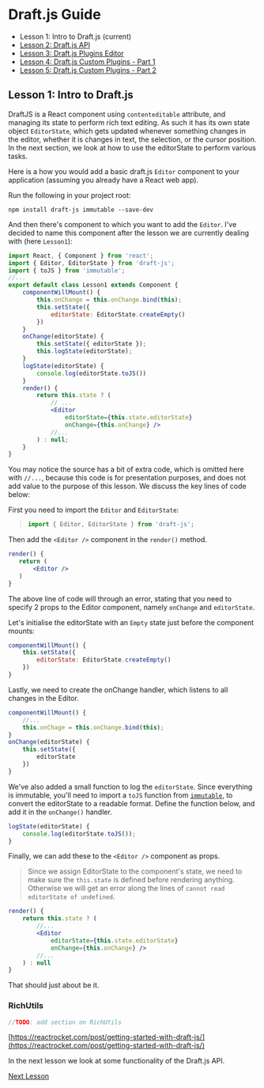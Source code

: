 # Draft.js Guide

- Lesson 1: Intro to Draft.js (current)
- [Lesson 2: Draft.js API](https://github.com/bilo-io/draft-js-guide/tree/master/src/app/pages/lesson2)
- [Lesson 3: Draft.js Plugins Editor](https://github.com/bilo-io/draft-js-guide/tree/master/src/app/pages/lesson3)
- [Lesson 4: Draft.js Custom Plugins - Part 1](https://github.com/bilo-io/draft-js-guide/tree/master/src/app/pages/lesson4)
- [Lesson 5: Draft.js Custom Plugins - Part 2](https://github.com/bilo-io/draft-js-guide/tree/master/src/app/pages/lesson5)

## Lesson 1: Intro to Draft.js

DraftJS is a React component using `contenteditable` attribute, and managing its state to perform rich text editing. As such it has its own state object `EditorState`, which gets updated whenever something changes in the editor, whether it is changes in text, the selection, or the cursor position. In the next section, we look at how to use the editorState to perform various tasks.

Here is a how you would add a basic draft.js `Editor` component to your application (assuming you already have a React web app).

Run the following in your project root:
```
npm install draft-js immutable --save-dev
```

And then there's component to which you want to add the `Editor`. I've decided to name this component after the lesson we are currently dealing with (here `Lesson1`):

```jsx
import React, { Component } from 'react';
import { Editor, EditorState } from 'draft-js';
import { toJS } from 'immutable';
//...
export default class Lesson1 extends Component {
    componentWillMount() {
        this.onChange = this.onChange.bind(this);
        this.setState({
            editorState: EditorState.createEmpty()
        })
    }
    onChange(editorState) {
        this.setState({ editorState });
        this.logState(editorState);
    }
    logState(editorState) {
        console.log(editorState.toJS())
    }
    render() {
        return this.state ? (
            // ...
            <Editor
                editorState={this.state.editorState}
                onChange={this.onChange} />
            //...
        ) : null;
    }
}
```

You may notice the source has a bit of extra code, which is omitted here with `//...`, because this code is for presentation purposes, and does not add value to the purpose of this lesson. We discuss the key lines of code below:

First you need to import the `Editor` and `EditorState`:
>
>```jsx
>import { Editor, EditorState } from 'draft-js';
>```

Then add the `<Editor />` component in the `render()` method.

```jsx
render() {
   return (
       <Editor />
   )
}
```

The above line of code will through an error, stating that you need to specify 2 props to the Editor component, namely `onChange` and `editorState`.

Let's initialise the editorState with an `Empty` state just before the component mounts:

```jsx
componentWillMount() {
    this.setState({
        editorState: EditorState.createEmpty()
    })
}
```

Lastly, we need to create the onChange handler, which listens to all changes in the Editor.

```jsx
componentWillMount() {
    //...
    this.onChage = this.onChange.bind(this);
}
onChange(editorState) {
    this.setState({
        editorState
    })
}
```

We've also added a small function to log the `editorState`. Since everything is immutable, you'll need to import a `toJS` function from [`immutable`](https://www.npmjs.com/package/immutable), to convert the editorState to a readable format.
Define the function below, and add it in the `onChange()` handler.

```jsx
logState(editorState) {
    console.log(editorState.toJS());
}
```

Finally, we can add these to the `<Editor />` component as props.
>Since we assign EditorState to the component's state, we need to make sure the `this.state` is defined before rendering anything. Otherwise we will get an error along the lines of `cannot read editorState of undefined`.

```jsx
render() {
    return this.state ? (
        //...
        <Editor
            editorState={this.state.editorState}
            onChange={this.onChange} /> 
        //...
    ) : null
}
```

That should just about be it. 


### RichUtils

```js
//TODO: add section on RichUtils
```

[https://reactrocket.com/post/getting-started-with-draft-js/](https://reactrocket.com/post/getting-started-with-draft-js/)


In the next lesson we look at some functionality of the Draft.js API.

[Next Lesson](https://github.com/bilo-io/draft-js-guide/tree/master/src/app/pages/lesson2)